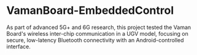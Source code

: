 # VamanBoard-EmbeddedControl
As part of advanced 5G+ and 6G research, this project tested the Vaman Board's wireless inter-chip communication in a UGV model, focusing on secure, low-latency Bluetooth connectivity with an Android-controlled interface.
